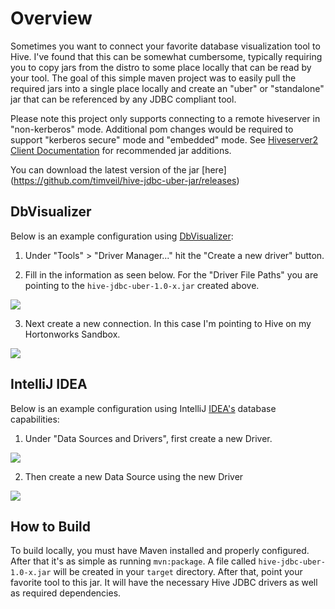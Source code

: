 # Overview
Sometimes you want to connect your favorite database visualization tool to Hive.  I've found that this can be somewhat cumbersome, typically requiring you to copy jars from the distro to some place locally that can be read by your tool.  The goal of this simple maven project was to easily pull the required jars into a single place locally and create an "uber" or "standalone" jar that can be referenced by any JDBC compliant tool.

Please note this project only supports connecting to a remote hiveserver in "non-kerberos" mode.  Additional pom changes would be required to support "kerberos secure" mode and "embedded" mode.  See [Hiveserver2 Client Documentation](https://cwiki.apache.org/confluence/display/Hive/HiveServer2+Clients#HiveServer2Clients-JDBC) for recommended jar additions.

You can download the latest version of the jar [here] (https://github.com/timveil/hive-jdbc-uber-jar/releases)

## DbVisualizer
Below is an example configuration using [DbVisualizer](http://www.dbvis.com/):

1. Under "Tools" > "Driver Manager..." hit the "Create a new driver" button.

2. Fill in the information as seen below.  For the "Driver File Paths" you are pointing to the `hive-jdbc-uber-1.0-x.jar` created above.

![](https://github.com/timveil/hive-jdbc-uber-jar/blob/master/images/driver.png)

3. Next create a new connection.  In this case I'm pointing to Hive on my Hortonworks Sandbox.

![](https://github.com/timveil/hive-jdbc-uber-jar/blob/master/images/connection.png)

## IntelliJ IDEA
Below is an example configuration using IntelliJ [IDEA's](http://www.jetbrains.com/idea/) database capabilities:

1. Under "Data Sources and Drivers", first create a new Driver.

![](https://github.com/timveil/hive-jdbc-uber-jar/blob/master/images/intellij-driver.png)

2. Then create a new Data Source using the new Driver

![](https://github.com/timveil/hive-jdbc-uber-jar/blob/master/images/intellij-connection.png)

## How to Build
To build locally, you must have Maven installed and properly configured.  After that it's as simple as running `mvn:package`.  A file called `hive-jdbc-uber-1.0-x.jar` will be created in your `target` directory.  After that, point your favorite tool to this jar.  It will have the necessary Hive JDBC drivers as well as required dependencies.
